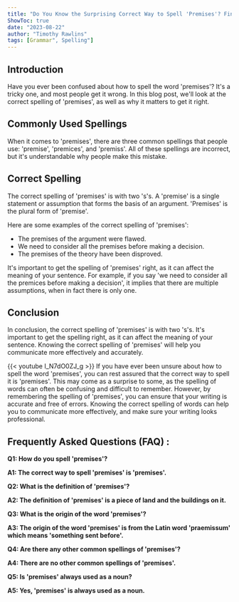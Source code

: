 ```yaml
---
title: "Do You Know the Surprising Correct Way to Spell 'Premises'? Find Out Now!"
ShowToc: true 
date: "2023-08-22"
author: "Timothy Rawlins" 
tags: [Grammar", Spelling"]
---
```

## Introduction

Have you ever been confused about how to spell the word 'premises'? It's a tricky one, and most people get it wrong. In this blog post, we'll look at the correct spelling of 'premises', as well as why it matters to get it right.

## Commonly Used Spellings

When it comes to 'premises', there are three common spellings that people use: 'premise', 'premices', and 'premiss'. All of these spellings are incorrect, but it's understandable why people make this mistake.

## Correct Spelling

The correct spelling of 'premises' is with two 's's. A 'premise' is a single statement or assumption that forms the basis of an argument. 'Premises' is the plural form of 'premise'.

Here are some examples of the correct spelling of 'premises':

- The premises of the argument were flawed. 
- We need to consider all the premises before making a decision. 
- The premises of the theory have been disproved.

It's important to get the spelling of 'premises' right, as it can affect the meaning of your sentence. For example, if you say 'we need to consider all the premices before making a decision', it implies that there are multiple assumptions, when in fact there is only one.

## Conclusion

In conclusion, the correct spelling of 'premises' is with two 's's. It's important to get the spelling right, as it can affect the meaning of your sentence. Knowing the correct spelling of 'premises' will help you communicate more effectively and accurately.

{{< youtube I_N7dO0ZJ_g >}} 
If you have ever been unsure about how to spell the word 'premises', you can rest assured that the correct way to spell it is 'premises'. This may come as a surprise to some, as the spelling of words can often be confusing and difficult to remember. However, by remembering the spelling of 'premises', you can ensure that your writing is accurate and free of errors. Knowing the correct spelling of words can help you to communicate more effectively, and make sure your writing looks professional.

## Frequently Asked Questions (FAQ) :
**Q1: How do you spell 'premises'?**

**A1: The correct way to spell 'premises' is 'premises'.**

**Q2: What is the definition of 'premises'?**

**A2: The definition of 'premises' is a piece of land and the buildings on it.**

**Q3: What is the origin of the word 'premises'?**

**A3: The origin of the word 'premises' is from the Latin word 'praemissum' which means 'something sent before'.**

**Q4: Are there any other common spellings of 'premises'?**

**A4: There are no other common spellings of 'premises'.**

**Q5: Is 'premises' always used as a noun?**

**A5: Yes, 'premises' is always used as a noun.**





